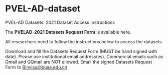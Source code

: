 # PVEL-AD-dataset
PVEL-AD Datasets: 
2021 Dataset Access Instructions

The **PVELAD-2021 Datasets Request Form** is available here. 

All researchers need to follow the instructions below to access the datasets.


Download and fill the  Datasets Request Form (MUST be hand signed with date). Please use institutional email address(es). Commercial emails such as Gmail and QQmail are NOT allowed. 
Email the signed Datasets Request Form to Binyisu@buaa.edu.cn
